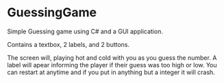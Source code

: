 # GuessingGame

Simple Guessing game using C# and a GUI application.

Contains a textbox, 2 labels, and 2 buttons.

The screen will, playing hot and cold with you as you guess the number.
A label will apear informing the player if their guess was too high or low.
You can restart at anytime and if you put in anything but a integer it will crash.
